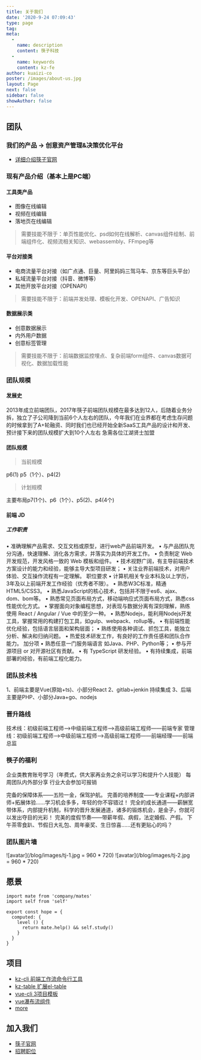 ```yaml
---
title: 关于我们
date: '2020-9-24 07:09:43'
type: page
tag:
meta:
  -
    name: description
    content: 筷子科技
  -
    name: keywords
    content: kz-fe
author: kuaizi-co
poster: /images/about-us.jpg
layout: Page
next: false
sidebar: false
showAuthor: false
---
```


## 团队

### 我们的产品 -> 创意资产管理&决策优化平台

* [详细介绍筷子官网](https://superme.kuaizi.co/zh/pc/)

### 现有产品介绍（基本上是PC端）

#### 工具类产品

* 图像在线编辑
* 视频在线编辑
* 落地页在线编辑

> 需要技能不限于：单页性能优化、psd如何在线解析、canvas组件绘制、前端组件化、视频流相关知识、webassembly、FFmpeg等

#### 平台对接类
* 电商流量平台对接（如广点通、巨量、阿里妈妈三驾马车、京东等巨头平台）
* 私域流量平台对接（抖音、微博等）
* 其他开放平台对接（OPENAPI）

> 需要技能不限于：前端并发处理、模板化开发、OPENAPI、广告知识

#### 数据展示类
* 创意数据展示
* 内外用户数据
* 创意标签管理

> 需要技能不限于：前端数据监控埋点、复杂前端form组件、canvas数据可视化、数据加载性能


### 团队规模
#### 发展史
2013年成立前端团队，2017年筷子前端团队规模在最多达到12人，后随着业务分拆，独立了子公司降到当前6个人左右的团队，今年我们在业界都在考虑生存问题的时候拿到了A+轮融资、同时我们也已经开始全新SaaS工具产品的设计和开发、预计接下来的团队规模扩大到10个人左右 急需各位江湖贤士加盟

#### 团队规模
> 当前规模

p6(1) p5（1个）、p4(2)

> 计划规模

主要布局p7(1个)、p6（1个）、p5(2)、p4(4个)

#### 前端 JD
##### 工作职责
• 准确理解产品需求、交互文档或原型，进行web产品前端开发。
• 与产品团队充分沟通，快速理解、消化各方需求，并落实为具体的开发工作。
• 负责制定 Web 开发规范，开发风格一致的 Web 模板和组件。 
• 技术视野广阔，有主导前端技术方案设计的能力和经验，能够主导大型项目研发； 
• 关注业界前端技术，对用户体验、交互操作流程有一定理解。
职位要求
• 计算机相关专业本科及以上学历， 3年及以上前端开发工作经验（优秀者不限）。 
• 熟悉W3C标准，精通HTML5/CSS3。 
• 熟悉JavaScript的核心技术，包括并不限于es6、ajax、dom、bom等。 
• 熟悉常见页面布局方式，移动端响应式页面布局方式，熟悉css性能优化方式。 
• 掌握面向对象编程思想，对表现与数据分离有深刻理解，熟练使用 React / Angular / Vue 中的至少一种。 
• 熟悉Nodejs，能利用Nodejs开发工具，掌握常用的构建打包工具，如gulp、webpack、rollup等。 
• 有前端性能优化经验，包括语言层面和架构层面； 
• 熟练使用各种调试、抓包工具，能独立分析、解决和归纳问题。 
• 热爱技术研发工作，有良好的工作责任感和团队合作能力。
加分项
• 熟悉任意一门服务端语言 如Java、PHP、Python等； 
• 参与开源项目 or 对开源社区有贡献。 
• 有 TypeScript 研发经验。 
• 有持续集成，前端部署的经验，有前端工程化能力。

### 团队技术栈
1、前端主要是Vue(原始+ts)、小部分React
2、gitlab+jenkin 持续集成
3、后端主要是PHP、小部分Java+go、nodejs


### 晋升路线
技术线：初级前端工程师-->中级前端工程师-->高级前端工程师——前端专家
管理线：初级前端工程师-->中级前端工程师-->高级前端工程师——前端经理——前端总监

### 筷子的福利
企业类教育账号学习（年费式，供大家再业务之余可以学习和提升个人技能）
每周团队内外部分享
行业大会参加可报销

完备的保障体系——五险一金，保驾护航。
完善的培养制度——专业课程+内部讲师+拓展体验……学习机会多多，年轻的你不容错过！
完全的成长通道——薪酬宽带体系，内部提升机制，科学的晋升发展通道，诸多的锻炼机会，是金子，你就可以发出夺目的光彩！
完美的度假节奏——带薪年假、病假，法定婚假、产假。
下午茶零食趴、节假日大礼包、周年豪奖、生日惊喜……还有更贴心的吗？

### 团队图片墙
![avatar](/blog/images/tj-1.jpg = 960 * 720)
![avatar](/blog/images/tj-2.jpg = 960 * 720)



## 愿景

```
import mate from 'company/mates'
import self from 'self'

export const hope = {
  computed: {
    level () {
      return mate.help() && self.study()
    }
  }
}
```

## 项目

* [kz-cli 前端工作流命令行工具](https://github.com/Kuaizi-co/kz-cli)
* [kz-table 扩展el-table](https://github.com/Kuaizi-co/kz-table)
* [vue-cli 3项目模板](https://github.com/Kuaizi-co/vue-cli-preset-kz)
* [vue瀑布流组件](https://github.com/Kuaizi-co/vue-bricks)
* [more](https://github.com/Kuaizi-co)

## 加入我们

* [筷子官网](https://www.kuaizi.ai)
* [招聘职位](https://www.lagou.com/gongsi/j666.html)
